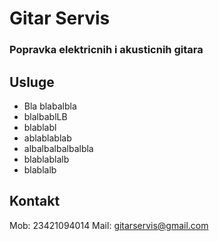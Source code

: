 # Gitar Servis
### Popravka elektricnih i akusticnih gitara

## Usluge

- Bla blabalbla
- blalbablLB
- blablabl
- ablablablab
- albalbalbalbalbla
- blablablalb
- blablalb

## Kontakt

Mob: 23421094014
Mail: gitarservis@gmail.com
